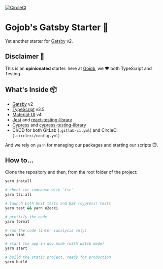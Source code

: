 [![CircleCI](https://circleci.com/gh/gojob-1337/gatsby-gojob-starter.svg?style=svg)](https://circleci.com/gh/gojob-1337/gatsby-gojob-starter)

# Gojob's Gatsby Starter 🚀

Yet another starter for [Gatsby](https://www.gatsbyjs.org) v2.

## Disclaimer 📜

This is an **opinionated** starter: here at [Gojob](https://twitter.com/GojobT), we ❤️ both TypeScript and Testing.

## What's Inside 📦

- [Gatsby](https://www.gatsbyjs.org) v2
- [TypeScript](https://www.typescriptlang.org/) v3.5
- [Material-UI](https://material-ui.com/) v4
- [Jest](https://jestjs.io) and [react-testing-library](https://github.com/kentcdodds/react-testing-library)
- [Cypress](https://cypress.io) and [cypress-testing-library](https://github.com/kentcdodds/cypress-testing-library)
- CI/CD for both GitLab (`.gitlab-ci.yml`) and CircleCI (`.circleci/config.yml`)

And we rely on `yarn` for managing our packages and starting our scripts 😇.

## How to...

Clone the repository and then, from the root folder of the project:

```bash
yarn install

# check the codebase with `tsc`
yarn tsc:all

# launch both Unit tests and E2E (cypress) tests
yarn test && yarn e2e:ci

# prettify the code
yarn format

# run the code linter (analysis only)
yarn lint

# start the app in dev mode (with watch mode)
yarn start

# build the static project, ready for production
yarn build
```
